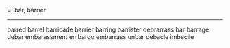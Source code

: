 =: bar, barrier

---
barred
barrel
barricade
barrier
barring
barrister
debrarrass
bar
barrage
debar
embarassment
embargo
embarrass
unbar
debacle
imbecile